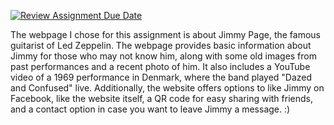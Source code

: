 [![Review Assignment Due Date](https://classroom.github.com/assets/deadline-readme-button-22041afd0340ce965d47ae6ef1cefeee28c7c493a6346c4f15d667ab976d596c.svg)](https://classroom.github.com/a/89IMDEJr)

The webpage I chose for this assignment is about Jimmy Page, the famous guitarist of Led Zeppelin. The webpage provides basic information about Jimmy for those who may not know him, along with some old images from past performances and a recent photo of him. It also includes a YouTube video of a 1969 performance in Denmark, where the band played "Dazed and Confused" live. Additionally, the website offers options to like Jimmy on Facebook, like the website itself, a QR code for easy sharing with friends, and a contact option in case you want to leave Jimmy a message. :)